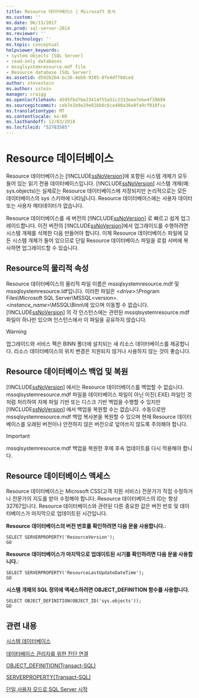 ```yaml
---
title: Resource 데이터베이스 | Microsoft 문서
ms.custom: ''
ms.date: 06/13/2017
ms.prod: sql-server-2014
ms.reviewer: ''
ms.technology: ''
ms.topic: conceptual
helpviewer_keywords:
- system objects [SQL Server]
- read-only databases
- mssqlsystemresource.mdf file
- Resource database [SQL Server]
ms.assetid: d592b2b4-bc36-4eb9-9385-8fe4dff0dced
author: stevestein
ms.author: sstein
manager: craigg
ms.openlocfilehash: 4595fbd7be23414f55a51c2333eee7ebe4f39899
ms.sourcegitcommit: ceb7e1b9e29e02bb0c6ca400a36e0fa9cf010fca
ms.translationtype: MT
ms.contentlocale: ko-KR
ms.lasthandoff: 12/03/2018
ms.locfileid: "52783585"
---
```

# <a name="resource-database"></a>Resource 데이터베이스
  Resource 데이터베이스는 [!INCLUDE[ssNoVersion](../../includes/ssnoversion-md.md)]에 포함된 시스템 개체가 모두 들어 있는 읽기 전용 데이터베이스입니다. [!INCLUDE[ssNoVersion](../../includes/ssnoversion-md.md)] 시스템 개체(예: sys.objects)는 실제로는 Resource 데이터베이스에 저장되지만 논리적으로는 모든 데이터베이스의 sys 스키마에 나타납니다. Resource 데이터베이스에는 사용자 데이터 또는 사용자 메타데이터가 없습니다.  
  
 Resource 데이터베이스를 새 버전의 [!INCLUDE[ssNoVersion](../../includes/ssnoversion-md.md)] 로 빠르고 쉽게 업그레이드합니다. 이전 버전의 [!INCLUDE[ssNoVersion](../../includes/ssnoversion-md.md)]에서 업그레이드를 수행하려면 시스템 개체를 삭제한 다음 만들어야 합니다. 이제 Resource 데이터베이스 파일에 모든 시스템 개체가 들어 있으므로 단일 Resource 데이터베이스 파일을 로컬 서버에 복사하면 업그레이드할 수 있습니다.  
  
## <a name="physical-properties-of-resource"></a>Resource의 물리적 속성  
 Resource 데이터베이스의 물리적 파일 이름은 mssqlsystemresource.mdf 및 mssqlsystemresource.ldf입니다. 이러한 파일은 \<*drive*>:\Program Files\Microsoft SQL Server\MSSQL\<version>.\<*instance_name*>\MSSQL\Binn\에 있으며 이동할 수 없습니다. [!INCLUDE[ssNoVersion](../../includes/ssnoversion-md.md)] 의 각 인스턴스에는 관련된 mssqlsystemresource.mdf 파일이 하나만 있으며 인스턴스에서 이 파일을 공유하지 않습니다.  
  
> [!WARNING]  
>  업그레이드와 서비스 팩은 BINN 폴더에 설치되는 새 리소스 데이터베이스를 제공합니다. 리소스 데이터베이스의 위치 변경은 지원되지 않거나 사용하지 않는 것이 좋습니다.  
  
## <a name="backing-up-and-restoring-the-resource-database"></a>Resource 데이터베이스 백업 및 복원  
 [!INCLUDE[ssNoVersion](../../includes/ssnoversion-md.md)] 에서는 Resource 데이터베이스를 백업할 수 없습니다. mssqlsystemresource.mdf 파일을 데이터베이스 파일이 아닌 이진(.EXE) 파일인 것처럼 처리하여 자체 파일 기반 또는 디스크 기반 백업을 수행할 수 있지만 [!INCLUDE[ssNoVersion](../../includes/ssnoversion-md.md)] 에서 백업을 복원할 수는 없습니다. 수동으로만 mssqlsystemresource.mdf 백업 복사본을 복원할 수 있으며 현재 Resource 데이터베이스를 오래된 버전이나 안전하지 않은 버전으로 덮어쓰지 않도록 주의해야 합니다.  
  
> [!IMPORTANT]  
>  mssqlsystemresource.mdf 백업을 복원한 후에 후속 업데이트를 다시 적용해야 합니다.  
  
## <a name="accessing-the-resource-database"></a>Resource 데이터베이스 액세스  
 Resource 데이터베이스는 Microsoft CSS(고객 지원 서비스) 전문가가 직접 수정하거나 전문가의 지도를 받아 수정해야 합니다. Resource 데이터베이스의 ID는 항상 32767입니다. Resource 데이터베이스와 관련된 다른 중요한 값은 버전 번호 및 데이터베이스가 마지막으로 업데이트된 시간입니다.  
  
 **Resource** **데이터베이스의 버전 번호를 확인하려면 다음 문을 사용합니다.**:  
  
```  
SELECT SERVERPROPERTY('ResourceVersion');  
GO  
```  
  
 **Resource** **데이터베이스가 마지막으로 업데이트된 시기를 확인하려면 다음 문을 사용합니다.**:  
  
```  
SELECT SERVERPROPERTY('ResourceLastUpdateDateTime');  
GO  
```  
  
 **시스템 개체의 SQL 정의에 액세스하려면 OBJECT_DEFINITION 함수를 사용합니다.**  
  
```  
SELECT OBJECT_DEFINITION(OBJECT_ID('sys.objects'));  
GO  
```  
  
## <a name="related-content"></a>관련 내용  
 [시스템 데이터베이스](system-databases.md)  
  
 [데이터베이스 관리자를 위한 진단 연결](../../database-engine/configure-windows/diagnostic-connection-for-database-administrators.md)  
  
 [OBJECT_DEFINITION&#40;Transact-SQL&#41;](/sql/t-sql/functions/object-definition-transact-sql)  
  
 [SERVERPROPERTY&#40;Transact-SQL&#41;](/sql/t-sql/functions/serverproperty-transact-sql)  
  
 [단일 사용자 모드로 SQL Server 시작](../../database-engine/configure-windows/start-sql-server-in-single-user-mode.md)  
  
  
